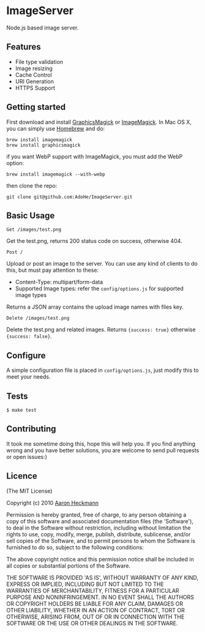 # ImageServer

Node.js based image server.

## Features

* File type validation
* Image resizing
* Cache Control
* URI Generation
* HTTPS Support

## Getting started

First download and install [GraphicsMagick](http://www.graphicsmagick.org/) or [ImageMagick](http://www.imagemagick.org/). In Mac OS X, you can simply use [Homebrew](http://brew.sh/) and do:

```
brew install imagemagick
brew install graphicsmagick
```
if you want WebP support with ImageMagick, you must add the WebP option:

```
brew install imagemagick --with-webp
```
then clone the repo:

```
git clone git@github.com:AdoHe/ImageServer.git
```

## Basic Usage

`Get /images/test.png`

Get the test.png, returns 200 status code on success, otherwise 404.

`Post /`

Upload or post an image to the server. You can use any kind of clients to do this, but must pay 
attention to these:

* Content-Type: multipart/form-data
* Supported Image types: refer the `config/options.js` for supported image types

Returns a JSON array contains the upload image names with files key.

`Delete /images/test.png`

Delete the test.png and related images. Returns `{success: true}` otherwise `{success: false}`.


## Configure

A simple configuration file is placed in `config/options.js`, just modify this to meet your needs.


## Tests

```
$ make test
```

## Contributing

It took me sometime doing this, hope this will help you. If you find anything wrong and you have 
better solutions, you are welcome to send pull requests or open issues:)

## Licence

(The MIT License)

Copyright (c) 2010 [Aaron Heckmann](aaron.heckmann+github@gmail.com)

Permission is hereby granted, free of charge, to any person obtaining
a copy of this software and associated documentation files (the
'Software'), to deal in the Software without restriction, including
without limitation the rights to use, copy, modify, merge, publish,
distribute, sublicense, and/or sell copies of the Software, and to
permit persons to whom the Software is furnished to do so, subject to
the following conditions:

The above copyright notice and this permission notice shall be
included in all copies or substantial portions of the Software.

THE SOFTWARE IS PROVIDED 'AS IS', WITHOUT WARRANTY OF ANY KIND,
EXPRESS OR IMPLIED, INCLUDING BUT NOT LIMITED TO THE WARRANTIES OF
MERCHANTABILITY, FITNESS FOR A PARTICULAR PURPOSE AND NONINFRINGEMENT.
IN NO EVENT SHALL THE AUTHORS OR COPYRIGHT HOLDERS BE LIABLE FOR ANY
CLAIM, DAMAGES OR OTHER LIABILITY, WHETHER IN AN ACTION OF CONTRACT,
TORT OR OTHERWISE, ARISING FROM, OUT OF OR IN CONNECTION WITH THE
SOFTWARE OR THE USE OR OTHER DEALINGS IN THE SOFTWARE.
